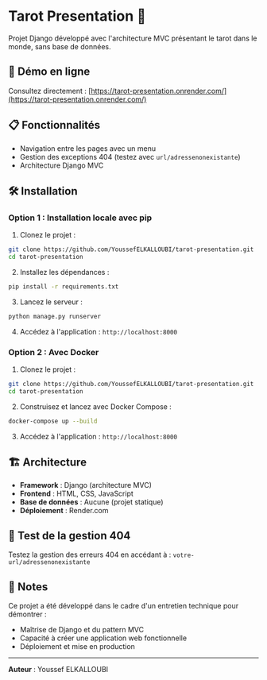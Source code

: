 # Tarot Presentation 🔮

Projet Django développé avec l'architecture MVC présentant le tarot dans le monde, sans base de données.

## 🚀 Démo en ligne

Consultez directement : [https://tarot-presentation.onrender.com/](https://tarot-presentation.onrender.com/)

## 📋 Fonctionnalités

- Navigation entre les pages avec un menu
- Gestion des exceptions 404 (testez avec `url/adressenonexistante`)
- Architecture Django MVC

## 🛠️ Installation

### Option 1 : Installation locale avec pip

1. Clonez le projet :
```bash
git clone https://github.com/YoussefELKALLOUBI/tarot-presentation.git
cd tarot-presentation
```

2. Installez les dépendances :
```bash
pip install -r requirements.txt
```

3. Lancez le serveur :
```bash
python manage.py runserver
```

4. Accédez à l'application : `http://localhost:8000`

### Option 2 : Avec Docker

1. Clonez le projet :
```bash
git clone https://github.com/YoussefELKALLOUBI/tarot-presentation.git
cd tarot-presentation
```

2. Construisez et lancez avec Docker Compose :
```bash
docker-compose up --build
```

3. Accédez à l'application : `http://localhost:8000`

## 🏗️ Architecture

- **Framework** : Django (architecture MVC)
- **Frontend** : HTML, CSS, JavaScript
- **Base de données** : Aucune (projet statique)
- **Déploiement** : Render.com

## 🔧 Test de la gestion 404

Testez la gestion des erreurs 404 en accédant à : `votre-url/adressenonexistante`

## 📝 Notes

Ce projet a été développé dans le cadre d'un entretien technique pour démontrer :
- Maîtrise de Django et du pattern MVC
- Capacité à créer une application web fonctionnelle
- Déploiement et mise en production

---

**Auteur** : Youssef ELKALLOUBI  
